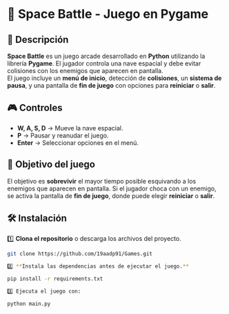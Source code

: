# 🚀 Space Battle - Juego en Pygame  

## 📌 Descripción  
**Space Battle** es un juego arcade desarrollado en **Python** utilizando la librería **Pygame**. El jugador controla una nave espacial y debe evitar colisiones con los enemigos que aparecen en pantalla.  
El juego incluye un **menú de inicio**, detección de **colisiones**, un **sistema de pausa**, y una pantalla de **fin de juego** con opciones para **reiniciar** o **salir**.  

## 🎮 Controles  
- **W, A, S, D** → Mueve la nave espacial.  
- **P** → Pausar y reanudar el juego.  
- **Enter** → Seleccionar opciones en el menú.  

## 🎯 Objetivo del juego  
El objetivo es **sobrevivir** el mayor tiempo posible esquivando a los enemigos que aparecen en pantalla. Si el jugador choca con un enemigo, se activa la pantalla de **fin de juego**, donde puede elegir **reiniciar** o **salir**.  

## 🛠️ Instalación  
1️⃣ **Clona el repositorio** o descarga los archivos del proyecto.  
```sh
git clone https://github.com/19aadp91/Games.git

2️⃣ **Instala las dependencias antes de ejecutar el juego.**

pip install -r requirements.txt

3️⃣ Ejecuta el juego con:

python main.py